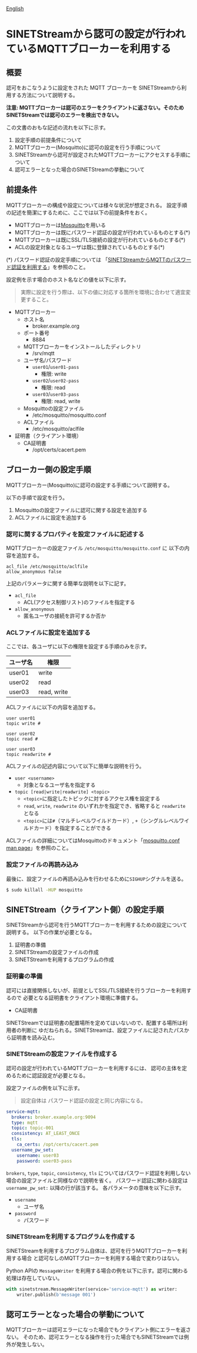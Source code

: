 <!--
Copyright (C) 2020 National Institute of Informatics

Licensed to the Apache Software Foundation (ASF) under one
or more contributor license agreements.  See the NOTICE file
distributed with this work for additional information
regarding copyright ownership.  The ASF licenses this file
to you under the Apache License, Version 2.0 (the
"License"); you may not use this file except in compliance
with the License.  You may obtain a copy of the License at

  http://www.apache.org/licenses/LICENSE-2.0

Unless required by applicable law or agreed to in writing,
software distributed under the License is distributed on an
"AS IS" BASIS, WITHOUT WARRANTIES OR CONDITIONS OF ANY
KIND, either express or implied.  See the License for the
specific language governing permissions and limitations
under the License.
-->

[English](mqtt-authorization.en.md)

# SINETStreamから認可の設定が行われているMQTTブローカーを利用する

## 概要

認可をおこなうように設定をされた MQTT ブローカーを
SINETStreamから利用する方法について説明する。

**注意: MQTTブローカーは認可のエラーをクライアントに返さない。そのためSINETStreamでは認可のエラーを検出できない。**

この文書のおもな記述の流れを以下に示す。

1. 設定手順の前提条件について
1. MQTTブローカー(Mosquitto)に認可の設定を行う手順について
1. SINETStreamから認可が設定されたMQTTブローカーにアクセスする手順について
1. 認可エラーとなった場合のSINETStreamの挙動について

## 前提条件

MQTTブローカーの構成や設定については様々な状況が想定される。
設定手順の記述を簡潔にするために、ここでは以下の前提条件をおく。

* MQTTブローカーは[Mosquitto](https://mosquitto.org/)を用いる
* MQTTブローカーは既にパスワード認証の設定が行われているものとする(*)
* MQTTブローカーは既にSSL/TLS接続の設定が行われているものとする(*)
* ACLの設定対象となるユーザは既に登録されているものとする(*)

(*) パスワード認証の設定手順については
「[SINETStreamからMQTTのパスワード認証を利用する](mqtt-authentication-password.md)」を参照のこと。

設定例を示す場合のホスト名などの値を以下に示す。
> 実際に設定を行う際は、以下の値に対応する箇所を環境に合わせて適宜変更すること。

* MQTTブローカー
    * ホスト名
        * broker.example.org
    * ポート番号
        * 8884
    * MQTTブローカーをインストールしたディレクトリ
        * /srv/mqtt
    * ユーザ名/パスワード
        * `user01`/`user01-pass`
            * 権限: write
        * `user02`/`user02-pass`
            * 権限: read
        * `user03`/`user03-pass`
            * 権限: read, write
    * Mosquittoの設定ファイル
        * /etc/mosquitto/mosquitto.conf
    * ACLファイル
        * /etc/mosquitto/aclfile
* 証明書（クライアント環境）
    * CA証明書
        * /opt/certs/cacert.pem

## ブローカー側の設定手順

MQTTブローカー(Mosquitto)に認可の設定する手順について説明する。

以下の手順で設定を行う。
1. Mosquittoの設定ファイルに認可に関する設定を追加する
1. ACLファイルに設定を追加する

### 認可に関するプロパティを設定ファイルに記述する

MQTTブローカーの設定ファイル `/etc/mosquitto/mosquitto.conf` に
以下の内容を追加する。

```properties
acl_file /etc/mosquitto/aclfile
allow_anonymous false
```

上記のパラメータに関する簡単な説明を以下に記す。

* `acl_file`
    * ACL(アクセス制御リスト)のファイルを指定する
* `allow_anonymous`
    * 匿名ユーザの接続を許可するか否か

### ACLファイルに設定を追加する

ここでは、各ユーザに以下の権限を設定する手順のみを示す。

| ユーザ名 | 権限 |
| --- | --- |
| user01 | write |
| user02 | read |
| user03 | read, write|

ACLファイルに以下の内容を追加する。
```
user user01
topic write #

user user02
topic read #

user user03
topic readwrite #
```

ACLファイルの記述内容について以下に簡単な説明を行う。
* `user <username>`
    * 対象となるユーザ名を指定する
* `topic [read|write|readwrite] <topic>`
    * `<topic>`に指定したトピックに対するアクセス権を設定する
    * `read`, `write`, `readwrite` のいずれかを指定でき、省略すると `readwrite` となる
    * `<topic>`には`#`（マルチレベルワイルドカード）, `+`（シングルレベルワイルドカード）を指定することができる

ACLファイルの詳細についてはMosquittoのドキュメント「[mosquitto.conf man page](https://mosquitto.org/man/mosquitto-conf-5.html)」を参照のこと。

### 設定ファイルの再読み込み

最後に、設定ファイルの再読み込みを行わせるために`SIGHUP`シグナルを送る。

```bash
$ sudo killall -HUP mosquitto
```

## SINETStream（クライアント側）の設定手順

SINETStreamから認可を行うMQTTブローカーを利用するための設定について説明する。
以下の作業が必要となる。

1. 証明書の準備
1. SINETStreamの設定ファイルの作成
1. SINETStreamを利用するプログラムの作成

### 証明書の準備

認可には直接関係しないが、前提としてSSL/TLS接続を行うブローカーを利用するので
必要となる証明書をクライアント環境に準備する。

* CA証明書

SINETStreamでは証明書の配置場所を定めてはいないので、配置する場所は利用者の判断に
ゆだねられる。SINETStreamは、設定ファイルに記されたパスから証明書を読み込む。

### SINETStreamの設定ファイルを作成する

認可の設定が行われているMQTTブローカーを利用するには、
認可の主体を定めるために認証設定が必要となる。

設定ファイルの例を以下に示す。
> 設定自体は パスワード認証の設定と同じ内容になる。

```yaml
service-mqtt:
  brokers: broker.example.org:9094
  type: mqtt
  topic: topic-001
  consistency: AT_LEAST_ONCE
  tls:
    ca_certs: /opt/certs/cacert.pem
  username_pw_set:
    username: user03
    password: user03-pass
```

`brokers`, `type`, `topic`, `consistency`, `tls` についてはパスワード認証を利用しない場合の設定ファイルと同様なので説明を省く。
パスワード認証に関わる設定は `username_pw_set:` 以降の行が該当する。
各パラメータの意味を以下に示す。

* `username`
    * ユーザ名
* `password`
    * パスワード

### SINETStreamを利用するプログラムを作成する

SINETStreamを利用するプログラム自体は、認可を行うMQTTブローカーを利用する場合
と認可なしのMQTTブローカーを利用する場合で変わりはない。

Python APIの `MessageWriter` を利用する場合の例を以下に示す。認可に関わる処理は存在していない。

```python
with sinetstream.MessageWriter(service='service-mqtt') as writer:
    writer.publish(b'message 001')
```

## 認可エラーとなった場合の挙動について

MQTTブローカーは認可エラーになった場合でもクライアント側にエラーを返さない。
そのため、認可エラーとなる操作を行った場合でもSINETStreamでは例外が発生しない。

